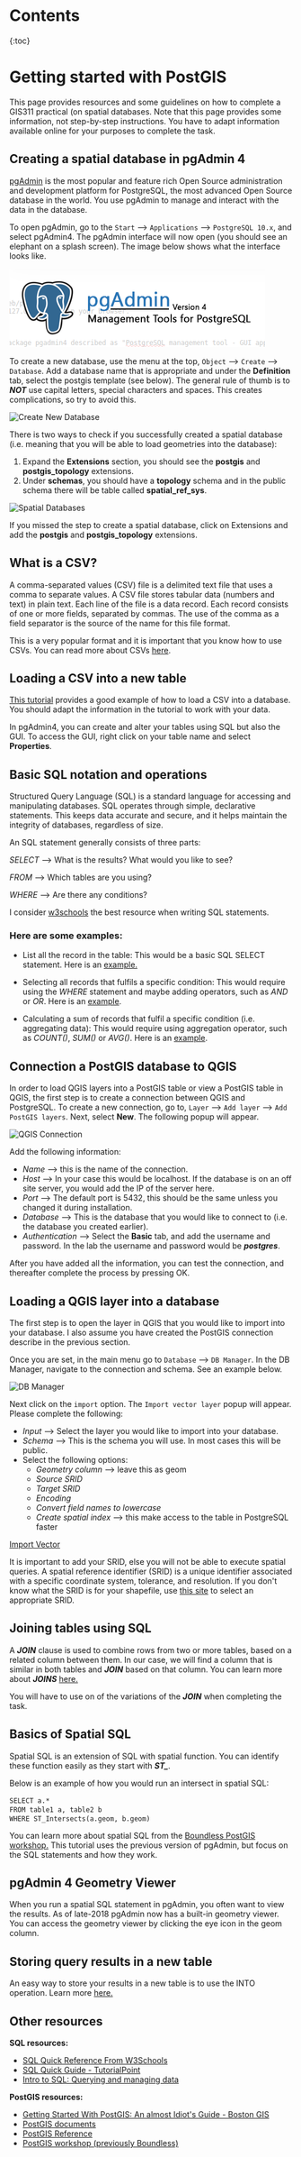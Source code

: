 # Contents
{:toc}

# Getting started with PostGIS

This page provides resources and some guidelines on how to complete a GIS311 practical  (on spatial databases. Note that this page provides some information, not step-by-step instructions. You have to adapt information available online for your purposes to complete the task.

## Creating a spatial database in pgAdmin 4 
[pgAdmin](https://www.pgadmin.org) is the most popular and feature rich Open Source administration and development platform for PostgreSQL, the most advanced Open Source database in the world. You use pgAdmin to manage and interact with the data in the database. 

To open pgAdmin, go to the `Start` --> `Applications` --> `PostgreSQL 10.x`, and select pgAdmin4. The pgAdmin interface will now open (you should see an elephant on a splash screen). The image below shows what the interface looks like.

![pgAdmin Loading screen](https://github.com/vrautenbach/geoinformatics-notes/blob/master/images/SplashScreen.png)


To create a new database, use the menu at the top, `Object` --> `Create` --> `Database`. Add a database name that is appropriate and under the **Definition** tab, select the postgis template (see below). The general rule of thumb is to ***NOT*** use capital letters, special characters and spaces. This creates complications, so try to avoid this.

![Create New Database](https://github.com/vrautenbach/gis311-notes/blob/master/images/CreateNewDatabase.png)


There is two ways to check if you successfully created a spatial database (i.e. meaning that you will be able to load geometries into the database):
1. Expand the **Extensions** section, you should see the **postgis** and **postgis_topology** extensions.
2. Under **schemas**, you should have a **topology** schema and in the public schema there will be table called **spatial_ref_sys**.

![Spatial Databases](https://github.com/vrautenbach/gis311-notes/blob/master/images/SpatialDatabases.png)


If you missed the step to create a spatial database, click on Extensions and add the **postgis** and **postgis_topology** extensions.

## What is a CSV?
A comma-separated values (CSV) file is a delimited text file that uses a comma to separate values. A CSV file stores tabular data (numbers and text) in plain text. Each line of the file is a data record. Each record consists of one or more fields, separated by commas. The use of the comma as a field separator is the source of the name for this file format.

This is a very popular format and it is important that you know how to use CSVs. You can read more about CSVs [here](https://www.howtogeek.com/348960/what-is-a-csv-file-and-how-do-i-open-it/).

## Loading a CSV into a new table
[This tutorial](http://www.postgresqltutorial.com/import-csv-file-into-posgresql-table/) provides a good example of how to load a CSV into a database. You should adapt the information in the tutorial to work with your data.

In pgAdmin4, you can create and alter your tables using SQL but also the GUI. To access the GUI, right click on your table name and select **Properties**.

## Basic SQL notation and operations
Structured Query Language (SQL) is a standard language for accessing and manipulating databases. SQL operates through simple, declarative statements. This keeps data accurate and secure, and it helps maintain the integrity of databases, regardless of size.

An SQL statement generally consists of three parts:

*SELECT*   --> What is the results? What would you like to see?

*FROM*      --> Which tables are you using?

*WHERE*   --> Are there any conditions?

I consider [w3schools](https://www.w3schools.com/sql/sql_intro.asp) the best resource when writing SQL statements.

### Here are some examples:
* List all the record in the table:
This would be a basic SQL SELECT statement. Here is an [example.](https://www.w3schools.com/sql/sql_select.asp)

* Selecting all records that fulfils a specific condition:
This would require using the *WHERE* statement and maybe adding operators, such as *AND* or *OR*. Here is an [example](https://www.w3schools.com/sql/sql_and_or.asp).

* Calculating a sum of records that fulfil a specific condition (i.e. aggregating data):
This would require using aggregation operator, such as *COUNT()*, *SUM()* or *AVG()*. Here is an [example](https://www.w3schools.com/sql/sql_count_avg_sum.asp).

## Connection a PostGIS database to QGIS
In order to load QGIS layers into a PostGIS table or view a PostGIS table in QGIS, the first step is to create a connection between QGIS and PostgreSQL. To create a new connection, go to, `Layer` --> `Add layer` --> `Add PostGIS layers`. Next, select **New**. The following popup will appear.

![QGIS Connection](https://github.com/vrautenbach/gis311-notes/blob/master/images/QGIS_Connection.png)

Add the following information:
* *Name* --> this is the name of the connection.
* *Host* --> In your case this would be localhost. If the database is on an off site server, you would add the IP of the server here.
* *Port* --> The default port is 5432, this should be the same unless you changed it during installation.
* *Database* --> This is the database that you would like to connect to (i.e. the database you created earlier).
* *Authentication* --> Select the **Basic** tab, and add the username and password. In the lab the username and password would be ***postgres***.

After you have added all the information, you can test the connection, and thereafter complete the process by pressing OK.

## Loading a QGIS layer into a database
The first step is to open the layer in QGIS that you would like to import into your database. I also assume you have created the PostGIS connection describe in the previous section.

Once you are set, in the main menu go to `Database` --> `DB Manager`. In the DB Manager, navigate to the connection and schema. See an example below.

![DB Manager](https://github.com/vrautenbach/gis311-notes/blob/master/images/Db_manager.png)

Next click on the `import` option. The `Import vector layer` popup will appear. Please complete the following:
* *Input* --> Select the layer you would like to import into your database.
* *Schema* --> This is the schema you will use. In most cases this will be public.
* Select the following options:
    * *Geometry column* --> leave this as geom
    * *Source SRID*
    * *Target SRID*
    * *Encoding*
    * *Convert field names to lowercase*
    * *Create spatial index* --> this make access to the table in PostgreSQL faster

[Import Vector](https://github.com/vrautenbach/gis311-notes/blob/master/images/Import_vector.png)

It is important to add your SRID, else you will not be able to execute spatial queries. A spatial reference identifier (SRID) is a unique identifier associated with a specific coordinate system, tolerance, and resolution. If you don't know what the SRID is for your shapefile, use [this site](https://epsg.io) to select an appropriate SRID.

## Joining tables using SQL
A ***JOIN*** clause is used to combine rows from two or more tables, based on a related column between them. In our case, we will find a column that is similar in both tables and ***JOIN*** based on that column. You can learn more about ***JOINS*** [here.](https://www.w3schools.com/sql/sql_join.asp)

You will have to use on of the variations of the ***JOIN*** when completing the task.

## Basics of Spatial SQL
Spatial SQL is an extension of SQL with spatial function. You can identify these function easily as they start with ***ST_***.

Below is an example of how you would run an intersect in spatial SQL:

```
SELECT a.*
FROM table1 a, table2 b
WHERE ST_Intersects(a.geom, b.geom)
```

You can learn more about spatial SQL from the [Boundless PostGIS workshop.](http://postgis.net/workshops/postgis-intro/index.html) This tutorial uses the previous version of pgAdmin, but focus on the SQL statements and how they work.

## pgAdmin 4 Geometry Viewer
When you run a spatial SQL statement in pgAdmin, you often want to view the results. As of late-2018 pgAdmin now has a built-in geometry viewer. You can access the geometry viewer by clicking the eye icon in the geom column.

## Storing query results in a new table
An easy way to store your results in a new table is to use the INTO operation. Learn more [here.](https://www.w3schools.com/sql/sql_select_into.asp)

## Other resources 
**SQL resources:**
* [SQL Quick Reference From W3Schools](https://www.w3schools.com/sql/sql_quickref.asp)
* [SQL Quick Guide - TutorialPoint](https://www.tutorialspoint.com/sql/sql-quick-guide.html)
* [Intro to SQL: Querying and managing data](https://www.khanacademy.org/computing/computer-programming/sql)

**PostGIS resources:**
* [Getting Started With PostGIS: An almost Idiot's Guide - Boston GIS](http://www.bostongis.com/?content_name=postgis_tut01)
* [PostGIS documents](https://postgis.net/docs/manual-2.5/)
* [PostGIS Reference](https://postgis.net/docs/manual-2.0/reference.html)
* [PostGIS workshop (previously Boundless)](http://postgis.net/workshops/postgis-intro/)
